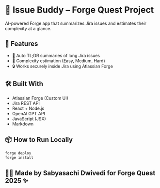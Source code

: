 # 🧠 Issue Buddy – Forge Quest Project

AI-powered Forge app that summarizes Jira issues and estimates their complexity at a glance.

## 🚀 Features
- 📝 Auto TL;DR summaries of long Jira issues
- 🎯 Complexity estimation (Easy, Medium, Hard)
- 🔒 Works securely inside Jira using Atlassian Forge

## 🛠 Built With
- Atlassian Forge (Custom UI)
- Jira REST API
- React + Node.js
- OpenAI GPT API
- JavaScript (JSX)
- Markdown

## 📦 How to Run Locally
```bash
forge deploy
forge install
```

## 🙋‍♂️ Made by Sabyasachi Dwivedi for Forge Quest 2025 ✨

